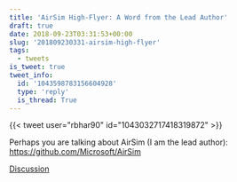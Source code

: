 ```yaml
---
title: 'AirSim High-Flyer: A Word from the Lead Author'
draft: true
date: 2018-09-23T03:31:53+00:00
slug: '201809230331-airsim-high-flyer'
tags:
  - tweets
is_tweet: true
tweet_info:
  id: '1043598783156604928'
  type: 'reply'
  is_thread: True
---
```




{{< tweet user="rbhar90" id="1043032717418319872" >}}

Perhaps you are talking about AirSim (I am the lead author): <https://github.com/Microsoft/AirSim>

[Discussion](https://x.com/sytelus/status/1043598783156604928)
